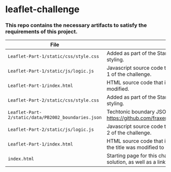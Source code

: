 # leaflet-challenge

### This repo contains the necessary artifacts to satisfy the requirements of this project.

| File | Description |
| - | - |
| `Leaflet-Part-1/static/css/style.css` | Added as part of the Starter Code.  Added additional classes to support map legend styling. |
| `Leaflet-Part-1/static/js/logic.js` | Javascript source code to complete the data retrieval and populating UI elements for Part 1 of the challenge. |
| `Leaflet-Part-1/index.html` | HTML source code that includes the logic.js file.  Added as part of the Starter Code.  Not modified. |
| `Leaflet-Part-2/static/css/style.css` | Added as part of the Starter Code.  Added additional classes to support map legend styling. |
| `Leaflet-Part-2/static/data/PB2002_boundaries.json` | Techtonic boundary JSON data.  Obtained from https://github.com/fraxen/tectonicplates/blob/master/GeoJSON/PB2002_boundaries.json |
| `Leaflet-Part-2/static/js/logic.js` | Javascript source code to complete the data retrieval and populating UI elements for Part 2 of the challenge. |
| `Leaflet-Part-1/index.html` | HTML source code that includes the logic.js file.  Added as part of the Starter Code.  Only the title was modified to indicate Part 2. |
| `index.html` | Starting page for this challenge.  Allows the user to navigate to the Part 1 or Part 2 solution, as well as a link to the source code in GitHub.|